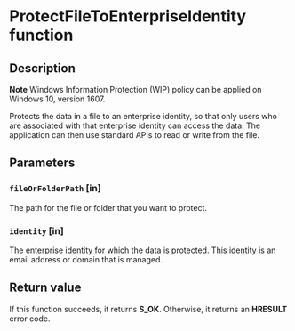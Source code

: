 # ProtectFileToEnterpriseIdentity function

## Description

**Note** Windows Information Protection (WIP) policy can be applied on Windows 10, version 1607.

Protects the data in a file to an enterprise identity, so that only users who are associated with that enterprise identity can access the data. The application can then use standard APIs to read or write from the file.

## Parameters

### `fileOrFolderPath` [in]

The path for the file or folder that you want to protect.

### `identity` [in]

The enterprise identity for which the data is protected. This identity is an email address or domain that is managed.

## Return value

If this function succeeds, it returns **S_OK**. Otherwise, it returns an **HRESULT** error code.